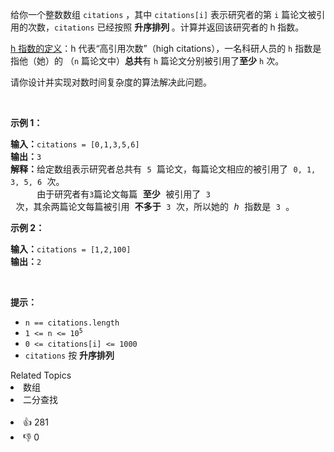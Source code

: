 <p>给你一个整数数组 <code>citations</code> ，其中 <code>citations[i]</code> 表示研究者的第 <code>i</code> 篇论文被引用的次数，<code>citations</code> 已经按照&nbsp;<strong>升序排列&nbsp;</strong>。计算并返回该研究者的 h<strong><em>&nbsp;</em></strong>指数。</p>

<p><a href="https://baike.baidu.com/item/h-index/3991452?fr=aladdin" target="_blank">h 指数的定义</a>：h 代表“高引用次数”（high citations），一名科研人员的 <code>h</code> 指数是指他（她）的 （<code>n</code> 篇论文中）<strong>总共</strong>有 <code>h</code> 篇论文分别被引用了<strong>至少</strong> <code>h</code> 次。</p>

<p>请你设计并实现对数时间复杂度的算法解决此问题。</p>

<p>&nbsp;</p>

<p><strong class="example">示例 1：</strong></p>

<pre>
<strong>输入：</strong><span><code>citations = [0,1,3,5,6]</code></span>
<strong>输出：</strong><span><code>3</code></span>
<strong>解释：</strong>给定数组表示研究者总共有 <span><code>5</code></span> 篇论文，每篇论文相应的被引用了 <span><code>0, 1, 3, 5, 6</code></span> 次。
&nbsp;    由于研究者有<span><code>3</code></span>篇论文每篇<strong> 至少 </strong>被引用了 <span><code>3</code></span> 次，其余两篇论文每篇被引用<strong> 不多于</strong> <span><code>3</code></span> 次，所以她的<em> h </em>指数是 <span><code>3</code></span> 。</pre>

<p><strong class="example">示例 2：</strong></p>

<pre>
<strong>输入：</strong><span><code>citations = [1,2,100]</code></span>
<strong>输出：</strong><span><code>2</code></span>
</pre>

<p>&nbsp;</p>

<p><strong>提示：</strong></p>

<ul> 
 <li><code>n == citations.length</code></li> 
 <li><code>1 &lt;= n &lt;= 10<sup>5</sup></code></li> 
 <li><code>0 &lt;= citations[i] &lt;= 1000</code></li> 
 <li><code>citations</code> 按 <strong>升序排列</strong></li> 
</ul>

<div><div>Related Topics</div><div><li>数组</li><li>二分查找</li></div></div><br><div><li>👍 281</li><li>👎 0</li></div>